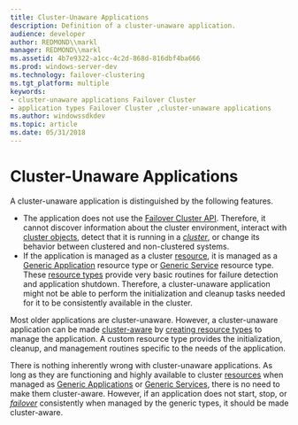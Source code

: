 ```yaml
---
title: Cluster-Unaware Applications
description: Definition of a cluster-unaware application.
audience: developer
author: REDMOND\\markl
manager: REDMOND\\markl
ms.assetid: 4b7e9322-a1cc-4c2d-868d-816dbf4ba666
ms.prod: windows-server-dev
ms.technology: failover-clustering
ms.tgt_platform: multiple
keywords:
- cluster-unaware applications Failover Cluster
- application types Failover Cluster ,cluster-unaware applications
ms.author: windowssdkdev
ms.topic: article
ms.date: 05/31/2018
---
```


# Cluster-Unaware Applications

A cluster-unaware application is distinguished by the following features.

-   The application does not use the [Failover Cluster API](the-server-cluster-api.md). Therefore, it cannot discover information about the cluster environment, interact with [cluster objects](cluster-objects.md), detect that it is running in a [*cluster*](https://www.bing.com/search?q=*cluster*), or change its behavior between clustered and non-clustered systems.
-   If the application is managed as a cluster [resource](resources.md), it is managed as a [Generic Application](generic-application.md) resource type or [Generic Service](generic-service.md) resource type. These [resource types](resource-types.md) provide very basic routines for failure detection and application shutdown. Therefore, a cluster-unaware application might not be able to perform the initialization and cleanup tasks needed for it to be consistently available in the cluster.

Most older applications are cluster-unaware. However, a cluster-unaware application can be made [cluster-aware](cluster-aware-applications.md) by [creating resource types](creating-resource-types.md) to manage the application. A custom resource type provides the initialization, cleanup, and management routines specific to the needs of the application.

There is nothing inherently wrong with cluster-unaware applications. As long as they are functioning and highly available to cluster [resources](resources.md) when managed as [Generic Applications](generic-application.md) or [Generic Services](generic-service.md), there is no need to make them cluster-aware. However, if an application does not start, stop, or [*failover*](https://www.bing.com/search?q=*failover*) consistently when managed by the generic types, it should be made cluster-aware.

 

 




